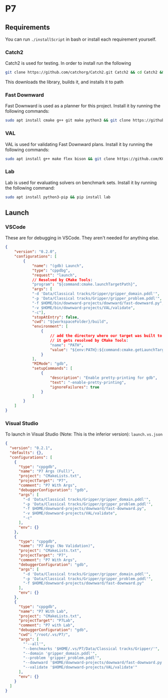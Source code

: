 # P7
## Requirements
You can run `./installScript` in bash or install each requirement yourself.

### Catch2
Catch2 is used for testing.
In order to install run the following

```bash
git clone https://github.com/catchorg/Catch2.git Catch2 && cd Catch2 && cmake -Bbuild -H. -DBUILD_TESTING=OFF && sudo cmake --build build/ --target install && cd ..
```

This downloads the library, builds it, and installs it to path

### Fast Downward
Fast Downward is used as a planner for this project.
Install it by running the following commands:
```bash
sudo apt install cmake g++ git make python3 && git clone https://github.com/aibasel/downward.git && cd downward && ./build.py
```

### VAL
VAL is used for validating Fast Downward plans.
Install it by running the following commands:
```bash
sudo apt install g++ make flex bison && git clone https://github.com/KCL-Planning/VAL.git && cd VAL && git checkout a5565396007eee73ac36527fbf904142b3077c74 && make clean && sed -i 's/-Werror //g' Makefile && make
```

### Lab
Lab is used for evaluating solvers on benchmark sets.
Install it by running the following command:
```bash
sudo apt install python3-pip && pip install lab
```

## Launch
### VSCode
These are for debugging in VSCode. They aren't needed for anything else.
```json
{
    "version": "0.2.0",
    "configurations": [
        {
            "name": "(gdb) Launch",
            "type": "cppdbg",
            "request": "launch",
            // Resolved by CMake Tools:
            "program": "${command:cmake.launchTargetPath}",
            "args": [
            "-d 'Data/Classical tracks/Gripper/gripper_domain.pddl'",
            "-p 'Data/Classical tracks/Gripper/gripper_problem.pddl'",
            "-f $HOME/bin/downward-projects/downward/fast-downward.py",
            "-v $HOME/bin/downward-projects/VAL/validate",
            "-c"],
            "stopAtEntry": false,
            "cwd": "${workspaceFolder}/build",
            "environment": [
                {
                    // add the directory where our target was built to the PATHs
                    // it gets resolved by CMake Tools:
                    "name": "PATH",
                    "value": "${env:PATH}:${command:cmake.getLaunchTargetDirectory}"
                }
            ],
            "MIMode": "gdb",
            "setupCommands": [
                {
                    "description": "Enable pretty-printing for gdb",
                    "text": "-enable-pretty-printing",
                    "ignoreFailures": true
                }
            ]
        }
    ]
}
```

### Visual Studio
To launch in Visual Studio (Note: This is the inferior version):
`launch.vs.json`
```json
{
  "version": "0.2.1",
  "defaults": {},
  "configurations": [
    {
      "type": "cppgdb",
      "name": "P7 Args (Full)",
      "project": "CMakeLists.txt",
      "projectTarget": "P7",
      "comment": "P7 With Args",
      "debuggerConfiguration": "gdb",
      "args": [
        "-d 'Data/Classical tracks/Gripper/gripper_domain.pddl'",
        "-p 'Data/Classical tracks/Gripper/gripper_problem.pddl'",
        "-f $HOME/downward-projects/downward/fast-downward.py",
        "-v $HOME/downward-projects/VAL/validate",
        "-c"
      ],
      "env": {}
    },
    {
      "type": "cppgdb",
      "name": "P7 Args (No Validation)",
      "project": "CMakeLists.txt",
      "projectTarget": "P7",
      "comment": "P7 With Args",
      "debuggerConfiguration": "gdb",
      "args": [
        "-d 'Data/Classical tracks/Gripper/gripper_domain.pddl'",
        "-p 'Data/Classical tracks/Gripper/gripper_problem.pddl'",
        "-f $HOME/downward-projects/downward/fast-downward.py"
      ],
      "env": {}
    },
    {
      "type": "cppgdb",
      "name": "P7 With Lab",
      "project": "CMakeLists.txt",
      "projectTarget": "P7Lab",
      "comment": "P7 with Lab",
      "debuggerConfiguration": "gdb",
      "cwd": "/root/.vs/P7/",
      "args": [
        "'--all'",
        "--benchmarks '$HOME/.vs/P7/Data/Classical tracks/Gripper/'",
        "--domain 'gripper_domain.pddl'",
        "--problem 'gripper_problem.pddl'",
        "--downward '$HOME/downward-projects/downward/fast-downward.py'",
        "--validate '$HOME/downward-projects/VAL/validate'"
      ],
      "env": {}
    }
  ]
}
```
